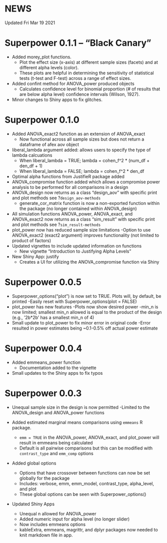 NEWS
================

Updated Fri Mar 19 2021

# Superpower 0.1.1 – “Black Canary”

  - Added morey\_plot functions.
      - Plot the effect size (x-axis) at different sample sizes (facets)
        and at different alpha levels (color).
      - These plots are helpful in determining the sensitivity of
        statistical tests (t-test and F-test) across a range of effect
        sizes.
  - Added confint method for ANOVA\_power produced objects
      - Calculates confidence level for binomial proportion (\# of
        results that are below alpha level) confidence intervals
        (Wilson, 1927).
  - Minor changes to Shiny apps to fix glitches.

# Superpower 0.1.0

  - Added ANOVA\_exact2 function as an extension of ANOVA\_exact
      - Now functional across all sample sizes but does not return a
        dataframe of afex aov object
  - liberal\_lambda argument added: allows users to specify the type of
    lambda calcuations
      - When liberal\_lambda = TRUE; lambda = cohen\_f^2 \* (num\_df +
        den\_df + 1)
      - When liberal\_lambda = FALSE; lambda = cohen\_f^2 \* den\_df
  - Optimal alpha functions from JustifieR package added
  - ANOVA\_compromise function added which allows a compromise power
    analysis to be performed for all comparisons in a design
  - ANOVA\_design now returns as a class “design\_aov” with specific
    print and plot methods see ?`design_aov-methods`
      - generate\_cor\_matrix function is now a non-exported function
        within the package (no longer contained within ANOVA\_design)
  - All simulation functions ANOVA\_power, ANOVA\_exact, and
    ANOVA\_exact2 now returns as a class “sim\_result” with specific
    print and plot methods see ?`sim_result-methods`
  - plot\_power now has reduced sample size limitations -Option to use
    ANOVA\_exact2 (exact2 argument) improves functionality (not limited
    to product of factors)
  - Updated vignettes to include updated information on functions
      - New vignette “Introduction to Justifying Alpha Levels”
  - New Shiny App: justify
      - Creates a UI for utilizing the ANOVA\_compromise function via
        Shiny

# Superpower 0.0.5

  - Superpower\_options(“plot”) is now set to TRUE. Plots will, by
    default, be printed -Easily reset with Superpower\_options(plot =
    FALSE)
  - plot\_power has new features -Plots now show desired power -min\_n
    is now limited; smallest min\_n allowed is equal to the product of
    the design (e.g., ’2b\*2b’ has a smallest min\_n of 4)
  - Small update to plot\_power to fix minor error in original code
    -Error resulted in power estimates being \~0.1-0.5% off actual power
    estimate

# Superpower 0.0.4

  - Added emmeans\_power function
      - Documentation added to the vignette
  - Small updates to the Shiny apps to fix typos

# Superpower 0.0.3

  - Unequal sample size in the design is now permitted -Limited to the
    ANOVA\_design and ANOVA\_power functions

  - Added estimated marginal means comparisons using `emmeans` R
    package.
    
      - `emm = TRUE` in the ANOVA\_power, ANOVA\_exact, and plot\_power
        will result in emmeans being calculated
      - Default is all pairwise comparisons but this can be modified
        with `contrast_type` and `emm_comp` options

  - Added global options
    
      - Options that have crossover between functions can now be set
        globally for the package
      - Includes: verbose, emm, emm\_model, contrast\_type,
        alpha\_level, and plot
      - These global options can be seen with Superpower\_options()

  - Updated Shiny Apps
    
      - Unequal n allowed for ANOVA\_power
      - Added numeric input for alpha level (no longer slider)
      - Now includes emmeans options
      - kableExtra, emmeans, magrittr, and dplyr packages now needed to
        knit markdown file in app.
